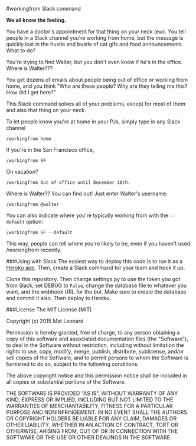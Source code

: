 #workingfrom Slack command

**We all know the feeling.**

You have a doctor's appointment for that thing on your neck (ew). You tell people in a Slack channel you're working from home, but the message is quickly lost in the hustle and bustle of cat gifs and food announcements. What to do?

You're trying to find Walter, but you don't even know if he's in the office. Where is Walter???

You get dozens of emails about people being out of office or working from home, and you think "Who are these people? Why are they telling me this? How did I get here?"

This Slack command solves all of your problems, except for most of them and also that thing on your neck.

To let people know you're at home in your PJs, simply type in any Slack channel 

    /workingfrom home
    
If you're in the San Francisco office, 

	/workingfrom SF
	
On vacation? 

	/workingfrom Out of office until December 10th.

Where is Walter?? You can find out! Just enter Walter's username:

	/workingfrom @walter

You can also indicate where you're typically working from with the `--default` option:

	/workingfrom SF --default
	
This way, people can tell where you're likely to be, even if you haven't used /workingfrom recently.

###Using with Slack
The easiest way to deploy this code is to run it as a [Heroku app](https://devcenter.heroku.com/articles/getting-started-with-python-o). Then, create a Slack command for your team and hook it up.

Clone this repository. Then change settings.py to use the token you got from Slack, set DEBUG to `False`, change the database file to whatever you want, and the webhook URL for the bot. Make sure to create the database and commit it also. Then deploy to Heroku.


###License
The MIT License (MIT)

Copyright (c) 2015 Mat Leonard

Permission is hereby granted, free of charge, to any person obtaining a copy
of this software and associated documentation files (the "Software"), to deal
in the Software without restriction, including without limitation the rights
to use, copy, modify, merge, publish, distribute, sublicense, and/or sell
copies of the Software, and to permit persons to whom the Software is
furnished to do so, subject to the following conditions:

The above copyright notice and this permission notice shall be included in all
copies or substantial portions of the Software.

THE SOFTWARE IS PROVIDED "AS IS", WITHOUT WARRANTY OF ANY KIND, EXPRESS OR
IMPLIED, INCLUDING BUT NOT LIMITED TO THE WARRANTIES OF MERCHANTABILITY,
FITNESS FOR A PARTICULAR PURPOSE AND NONINFRINGEMENT. IN NO EVENT SHALL THE
AUTHORS OR COPYRIGHT HOLDERS BE LIABLE FOR ANY CLAIM, DAMAGES OR OTHER
LIABILITY, WHETHER IN AN ACTION OF CONTRACT, TORT OR OTHERWISE, ARISING FROM,
OUT OF OR IN CONNECTION WITH THE SOFTWARE OR THE USE OR OTHER DEALINGS IN THE
SOFTWARE.
